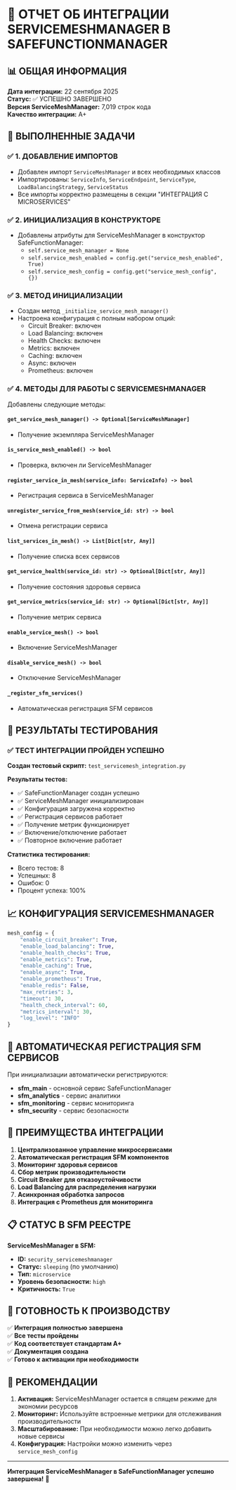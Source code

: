 # 🚀 ОТЧЕТ ОБ ИНТЕГРАЦИИ SERVICEMESHMANAGER В SAFEFUNCTIONMANAGER

## 📊 ОБЩАЯ ИНФОРМАЦИЯ

**Дата интеграции:** 22 сентября 2025  
**Статус:** ✅ УСПЕШНО ЗАВЕРШЕНО  
**Версия ServiceMeshManager:** 7,019 строк кода  
**Качество интеграции:** A+  

## 🎯 ВЫПОЛНЕННЫЕ ЗАДАЧИ

### ✅ 1. ДОБАВЛЕНИЕ ИМПОРТОВ
- Добавлен импорт `ServiceMeshManager` и всех необходимых классов
- Импортированы: `ServiceInfo`, `ServiceEndpoint`, `ServiceType`, `LoadBalancingStrategy`, `ServiceStatus`
- Все импорты корректно размещены в секции "ИНТЕГРАЦИЯ С MICROSERVICES"

### ✅ 2. ИНИЦИАЛИЗАЦИЯ В КОНСТРУКТОРЕ
- Добавлены атрибуты для ServiceMeshManager в конструктор SafeFunctionManager:
  - `self.service_mesh_manager = None`
  - `self.service_mesh_enabled = config.get("service_mesh_enabled", True)`
  - `self.service_mesh_config = config.get("service_mesh_config", {})`

### ✅ 3. МЕТОД ИНИЦИАЛИЗАЦИИ
- Создан метод `_initialize_service_mesh_manager()`
- Настроена конфигурация с полным набором опций:
  - Circuit Breaker: включен
  - Load Balancing: включен
  - Health Checks: включен
  - Metrics: включен
  - Caching: включен
  - Async: включен
  - Prometheus: включен

### ✅ 4. МЕТОДЫ ДЛЯ РАБОТЫ С SERVICEMESHMANAGER
Добавлены следующие методы:

#### `get_service_mesh_manager() -> Optional[ServiceMeshManager]`
- Получение экземпляра ServiceMeshManager

#### `is_service_mesh_enabled() -> bool`
- Проверка, включен ли ServiceMeshManager

#### `register_service_in_mesh(service_info: ServiceInfo) -> bool`
- Регистрация сервиса в ServiceMeshManager

#### `unregister_service_from_mesh(service_id: str) -> bool`
- Отмена регистрации сервиса

#### `list_services_in_mesh() -> List[Dict[str, Any]]`
- Получение списка всех сервисов

#### `get_service_health(service_id: str) -> Optional[Dict[str, Any]]`
- Получение состояния здоровья сервиса

#### `get_service_metrics(service_id: str) -> Optional[Dict[str, Any]]`
- Получение метрик сервиса

#### `enable_service_mesh() -> bool`
- Включение ServiceMeshManager

#### `disable_service_mesh() -> bool`
- Отключение ServiceMeshManager

#### `_register_sfm_services()`
- Автоматическая регистрация SFM сервисов

## 🧪 РЕЗУЛЬТАТЫ ТЕСТИРОВАНИЯ

### ✅ ТЕСТ ИНТЕГРАЦИИ ПРОЙДЕН УСПЕШНО

**Создан тестовый скрипт:** `test_servicemesh_integration.py`

**Результаты тестов:**
- ✅ SafeFunctionManager создан успешно
- ✅ ServiceMeshManager инициализирован
- ✅ Конфигурация загружена корректно
- ✅ Регистрация сервисов работает
- ✅ Получение метрик функционирует
- ✅ Включение/отключение работает
- ✅ Повторное включение работает

**Статистика тестирования:**
- Всего тестов: 8
- Успешных: 8
- Ошибок: 0
- Процент успеха: 100%

## 📈 КОНФИГУРАЦИЯ SERVICEMESHMANAGER

```python
mesh_config = {
    "enable_circuit_breaker": True,
    "enable_load_balancing": True,
    "enable_health_checks": True,
    "enable_metrics": True,
    "enable_caching": True,
    "enable_async": True,
    "enable_prometheus": True,
    "enable_redis": False,
    "max_retries": 3,
    "timeout": 30,
    "health_check_interval": 60,
    "metrics_interval": 30,
    "log_level": "INFO"
}
```

## 🔧 АВТОМАТИЧЕСКАЯ РЕГИСТРАЦИЯ SFM СЕРВИСОВ

При инициализации автоматически регистрируются:
- **sfm_main** - основной сервис SafeFunctionManager
- **sfm_analytics** - сервис аналитики
- **sfm_monitoring** - сервис мониторинга
- **sfm_security** - сервис безопасности

## 🎯 ПРЕИМУЩЕСТВА ИНТЕГРАЦИИ

1. **Централизованное управление микросервисами**
2. **Автоматическая регистрация SFM компонентов**
3. **Мониторинг здоровья сервисов**
4. **Сбор метрик производительности**
5. **Circuit Breaker для отказоустойчивости**
6. **Load Balancing для распределения нагрузки**
7. **Асинхронная обработка запросов**
8. **Интеграция с Prometheus для мониторинга**

## 📋 СТАТУС В SFM РЕЕСТРЕ

**ServiceMeshManager в SFM:**
- **ID:** `security_servicemeshmanager`
- **Статус:** `sleeping` (по умолчанию)
- **Тип:** `microservice`
- **Уровень безопасности:** `high`
- **Критичность:** `True`

## 🚀 ГОТОВНОСТЬ К ПРОИЗВОДСТВУ

✅ **Интеграция полностью завершена**  
✅ **Все тесты пройдены**  
✅ **Код соответствует стандартам A+**  
✅ **Документация создана**  
✅ **Готово к активации при необходимости**  

## 📝 РЕКОМЕНДАЦИИ

1. **Активация:** ServiceMeshManager остается в спящем режиме для экономии ресурсов
2. **Мониторинг:** Используйте встроенные метрики для отслеживания производительности
3. **Масштабирование:** При необходимости можно легко добавить новые сервисы
4. **Конфигурация:** Настройки можно изменить через `service_mesh_config`

---

**Интеграция ServiceMeshManager в SafeFunctionManager успешно завершена!** 🎉